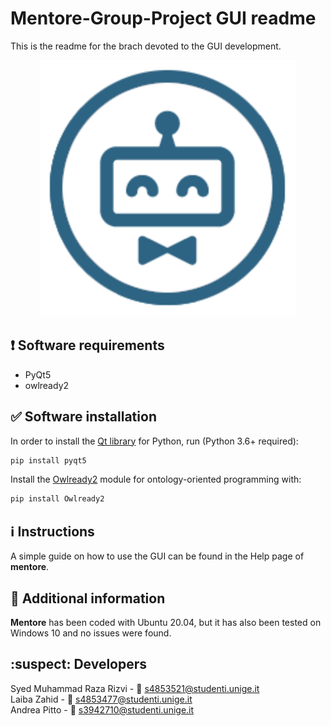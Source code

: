 # Mentore-Group-Project GUI readme

This is the readme for the brach devoted to the GUI development.

<div align="center">
  <img src="https://github.com/andreabradpitto/Mentore-Group-Project/blob/GUI/images/mentore_logo.svg">
</div>

## :exclamation: Software requirements

- PyQt5
- owlready2

## :white_check_mark: Software installation

In order to install the [Qt library](https://www.qt.io/) for Python, run (Python 3.6+ required):

```bash
pip install pyqt5
```

Install the [Owlready2](https://pypi.org/project/Owlready2/) module for ontology-oriented programming with:

```bash
pip install Owlready2
```

## :information_source: Instructions

A simple guide on how to use the GUI can be found in the Help page of **mentore**.

## 📰 Additional information

**Mentore** has been coded with Ubuntu 20.04, but it has also been tested on Windows 10 and no issues were found.

## :suspect: Developers

Syed Muhammad Raza Rizvi - :e-mail: s4853521@studenti.unige.it  
Laiba Zahid - :e-mail: s4853477@studenti.unige.it  
Andrea Pitto - :e-mail: s3942710@studenti.unige.it
